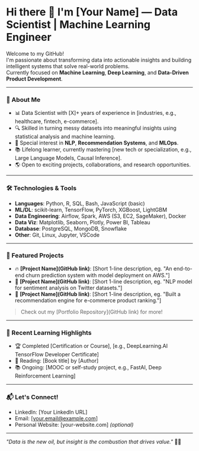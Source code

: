 # Hi there 👋 I'm [Your Name] — Data Scientist | Machine Learning Engineer

Welcome to my GitHub!  
I'm passionate about transforming data into actionable insights and building intelligent systems that solve real-world problems.  
Currently focused on **Machine Learning**, **Deep Learning**, and **Data-Driven Product Development**.

---

### 🚀 About Me

- 📊 Data Scientist with [X]+ years of experience in [industries, e.g., healthcare, fintech, e-commerce].
- 🔍 Skilled in turning messy datasets into meaningful insights using statistical analysis and machine learning.
- 🤖 Special interest in **NLP**, **Recommendation Systems**, and **MLOps**.
- 📚 Lifelong learner, currently mastering [new tech or specialization, e.g., Large Language Models, Causal Inference].
- 🌎 Open to exciting projects, collaborations, and research opportunities.

---

### 🛠️ Technologies & Tools

- **Languages**: Python, R, SQL, Bash, JavaScript (basic)
- **ML/DL**: scikit-learn, TensorFlow, PyTorch, XGBoost, LightGBM
- **Data Engineering**: Airflow, Spark, AWS (S3, EC2, SageMaker), Docker
- **Data Viz**: Matplotlib, Seaborn, Plotly, Power BI, Tableau
- **Database**: PostgreSQL, MongoDB, Snowflake
- **Other**: Git, Linux, Jupyter, VSCode

---

### 📂 Featured Projects

- 🔥 **[Project Name](GitHub link)**: [Short 1-line description, eg. "An end-to-end churn prediction system with model deployment on AWS."]
- 📝 **[Project Name](GitHub link)**: [Short 1-line description, eg. "NLP model for sentiment analysis on Twitter datasets."]
- 🚀 **[Project Name](GitHub link)**: [Short 1-line description, eg. "Built a recommendation engine for e-commerce product ranking."]

> Check out my [Portfolio Repository](GitHub link) for more!

---

### 🧠 Recent Learning Highlights

- 🏆 Completed [Certification or Course], [e.g., DeepLearning.AI TensorFlow Developer Certificate]
- 📖 Reading: [Book title] by [Author]
- 📚 Ongoing: [MOOC or self-study project, e.g., FastAI, Deep Reinforcement Learning]

---

### 📬 Let's Connect!

- LinkedIn: [Your LinkedIn URL]
- Email: [your.email@example.com]
- Personal Website: [your-website.com] _(optional)_

---

_"Data is the new oil, but insight is the combustion that drives value."_ 🚗💨
